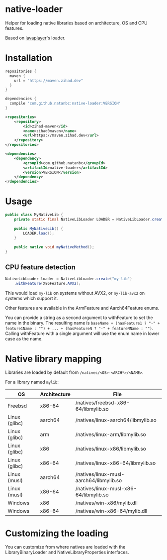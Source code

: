 # native-loader

Helper for loading native libraries based on architecture, OS and CPU features.

Based on [lavaplayer](https://github.com/sedmelluq/lavaplayer/tree/0eaaf7a7bf9fbb3da5787f0b49e844f0beceb70d/common/src/main/java/com/sedmelluq/lava/common/natives)'s
loader.

# Installation

```gradle
repositories {
  maven {
    url = "https://maven.zihad.dev"
  }
}

dependencies {
  compile 'com.github.natanbc:native-loader:VERSION'
}
```

```xml
<repositories>
    <repository>
        <id>zihad-maven</id>
        <name>zihad0maven</name>
        <url>https://maven.zihad.dev</url>
    </repository>
</repositories>

<dependencies>
    <dependency>
        <groupId>com.github.natanbc</groupId>
        <artifactId>native-loader</artifactId>
        <version>VERSION</version>
    </dependency>
</dependencies>
```

# Usage

```java
public class MyNativeLib {
    private static final NativeLibLoader LOADER = NativeLibLoader.create("my-lib");
    
    public MyNativeLib() {
        LOADER.load();
    }
    
    public native void myNativeMethod();
}
```

## CPU feature detection

```java
NativeLibLoader loader = NativeLibLoader.create("my-lib")
    .withFeature(X86Feature.AVX2);
```

This would load `my-lib` on systems without AVX2, or `my-lib-avx2` on systems which support it.

Other features are available in the ArmFeature and Aarch64Feature enums.

You can provide a string as a second argument to withFeature to set the name in the binary.
The resulting name is `baseName + (hasFeature1 ? "-" + feature1Name : "") + ... + (hasFeatureN ? "-" + featureNName : "")`.
Calling withFeature with a single argument will use the enum name in lower case as the name.

# Native library mapping

Libraries are loaded by default from `/natives/<OS>-<ARCH*>/<NAME>`.

For a library named `mylib`:

| OS             | Architecture | File                                    |
|----------------|--------------|-----------------------------------------|
| Freebsd        | x86-64       | /natives/freebsd-x86-64/libmylib.so     |
| Linux (glibc)  | aarch64      | /natives/linux-aarch64/libmylib.so      |
| Linux (glibc)  | arm          | /natives/linux-arm/libmylib.so          |
| Linux (glibc)  | x86          | /natives/linux-x86/libmylib.so          |
| Linux (glibc)  | x86-64       | /natives/linux-x86-64/libmylib.so       |
| Linux (musl)   | aarch64      | /natives/linux-musl-aarch64/libmylib.so |
| Linux (musl)   | x86-64       | /natives/linux-musl-x86-64/libmylib.so  |
| Windows        | x86          | /natives/win-x86/mylib.dll              |
| Windows        | x86-64       | /natives/win-x86-64/mylib.dll           |

# Customizing the loading

You can customize from where natives are loaded with the LibraryBinaryLoader and NativeLibraryProperties interfaces.
